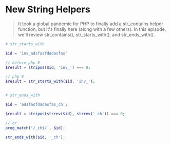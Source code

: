 # New String Helpers

> It took a global pandemic for PHP to finally add a str_contains helper function, but it's finally here (along with a few others). In this episode, we'll review str_contains(), str_starts_with(), and str_ends_with().

```php
# str_starts_with

$id = 'inv_adsfasfdadasfas'

// before php 8
$result = stripos($id, 'inv_') === 0;

// php 8
$result = str_starts_with($id, 'inv_');


# str_ends_with

$id = 'adsfasfdadasfas_ch';

$result = stripos(strrev($id), strrev('_ch')) === 0;

// or
preg_match('/_ch$/', $id);

str_ends_with($id, '_ch');

```

